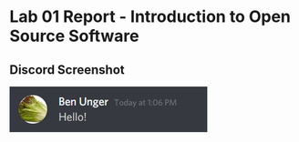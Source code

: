 # Lab 01 Report - Introduction to Open Source Software

## Discord Screenshot

![Discord](images/lab1/discord.png)
